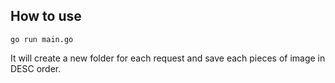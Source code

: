 ## How to use

`go run main.go`

It will create a new folder for each request and save each pieces of image in DESC order.
